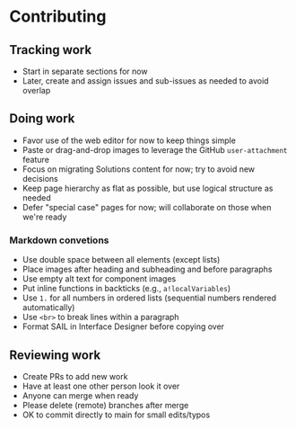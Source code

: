 # Contributing

## Tracking work

- Start in separate sections for now
- Later, create and assign issues and sub-issues as needed to avoid overlap

## Doing work

- Favor use of the web editor for now to keep things simple
- Paste or drag-and-drop images to leverage the GitHub `user-attachment` feature
- Focus on migrating Solutions content for now; try to avoid new decisions
- Keep page hierarchy as flat as possible, but use logical structure as needed
- Defer "special case" pages for now; will collaborate on those when we're ready

### Markdown convetions

- Use double space between all elements (except lists)
- Place images after heading and subheading and before paragraphs
- Use empty alt text for component images
- Put inline functions in backticks (e.g., `a!localVariables`)
- Use `1.` for all numbers in ordered lists (sequential numbers rendered automatically)
- Use `<br>` to break lines within a paragraph
- Format SAIL in Interface Designer before copying over

## Reviewing work

- Create PRs to add new work
- Have at least one other person look it over
- Anyone can merge when ready
- Please delete (remote) branches after merge
- OK to commit directly to main for small edits/typos
